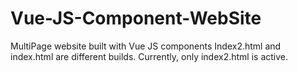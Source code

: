 # Vue-JS-Component-WebSite
 MultiPage website built with Vue JS components
 Index2.html and index.html are different builds. Currently, only index2.html is active.
